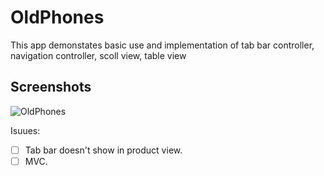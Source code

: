 OldPhones
==========
This app demonstates basic use and implementation of tab bar controller, navigation controller, scoll view, table view

## Screenshots
![OldPhones](./OldPhones.gif)

Isuues:
- [ ] Tab bar doesn't show in product view.
- [ ] MVC.
